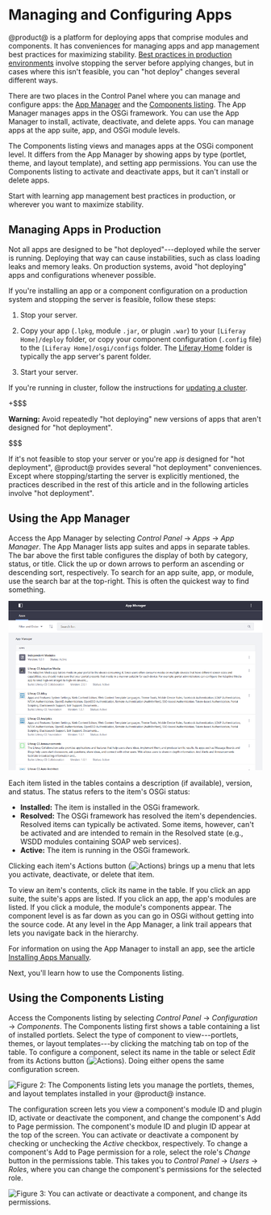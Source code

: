 # Managing and Configuring Apps [](id=managing-and-configuring-apps)

@product@ is a platform for deploying apps that comprise modules and components.
It has conveniences for managing apps and app management best practices for
maximizing stability.
[Best practices in production environments](#managing-apps-in-production)
involve stopping the server before applying changes, but in cases where this
isn't feasible, you can "hot deploy" changes several different ways.

There are two places in the Control Panel where you can manage and configure 
apps: the
[App Manager](#using-the-app-manager)
and the
[Components listing](#using-the-components-listing).
The App Manager manages apps in the OSGi framework. You can use the App Manager
to install, activate, deactivate, and delete apps. You can manage apps at the
app suite, app, and OSGi module levels. 

The Components listing views and manages apps at the OSGi component level. It
differs from the App Manager by showing apps by type (portlet, theme, and layout
template), and setting app permissions. You can use the Components listing to
activate and deactivate apps, but it can't install or delete apps.

Start with learning app management best practices in production, or wherever you
want to maximize stability. 

## Managing Apps in Production [](id=managing-apps-in-production)

Not all apps are designed to be "hot deployed"---deployed while the server is
running. Deploying that way can cause instabilities, such as class loading leaks
and memory leaks. On production systems, avoid "hot deploying" apps and
configurations whenever possible.

If you're installing an app or a component configuration on a production system
and stopping the server is feasible, follow these steps: 

1.  Stop your server.

2.  Copy your app (`.lpkg`, module `.jar`, or plugin `.war`) to your `[Liferay 
Home]/deploy` folder, or copy your component configuration (`.config` file) to
the `[Liferay Home]/osgi/configs` folder. The
[Liferay Home](/discover/deployment/-/knowledge_base/7-1/installing-product#liferay-home)
folder is typically the app server's parent folder. 

3.  Start your server. 

If you're running in cluster, follow the instructions for
[updating a cluster](/discover/deployment/-/knowledge_base/7-1/updating-a-cluster).

+$$$

**Warning:** Avoid repeatedly "hot deploying" new versions of apps that aren't 
designed for "hot deployment". 

$$$

If it's not feasible to stop your server or you're app *is* designed for "hot
deployment", @product@ provides several "hot deployment" conveniences. Except
where stopping/starting the server is explicitly mentioned, the practices
described in the rest of this article and in the following articles involve "hot
deployment". 

## Using the App Manager [](id=using-the-app-manager)

Access the App Manager by selecting *Control Panel* &rarr; *Apps* &rarr; *App 
Manager*. The App Manager lists app suites and apps in separate tables. The bar
above the first table configures the display of both by category, status, or
title. Click the up or down arrows to perform an ascending or descending sort,
respectively. To search for an app suite, app, or module, use the search bar at
the top-right. This is often the quickest way to find something. 

![Figure 1: The App Manager lets you manage the app suites and apps installed in your @product@ instance.](../../images/app-manager.png)

Each item listed in the tables contains a description (if available), version, 
and status. The status refers to the item's OSGi status:

-   **Installed:** The item is installed in the OSGi framework. 
-   **Resolved:** The OSGi framework has resolved the item's dependencies. 
    Resolved items can typically be activated. Some items, however, can't be 
    activated and are intended to remain in the Resolved state (e.g., WSDD 
    modules containing SOAP web services). 
-   **Active:** The item is running in the OSGi framework. 

Clicking each item's Actions button 
(![Actions](../../images/icon-actions.png)) brings up a menu that lets you 
activate, deactivate, or delete that item. 

To view an item's contents, click its name in the table. If you click an app 
suite, the suite's apps are listed. If you click an app, the app's modules are
listed. If you click a module, the module's components appear. The component
level is as far down as you can go in OSGi without getting into the source code.
At any level in the App Manager, a link trail appears that lets you navigate
back in the hierarchy. 

For information on using the App Manager to install an app, see the article 
[Installing Apps Manually](/discover/portal/-/knowledge_base/7-1/installing-apps-manually). 

Next, you'll learn how to use the Components listing. 

## Using the Components Listing [](id=using-the-components-listing)

Access the Components listing by selecting *Control Panel* &rarr; 
*Configuration* &rarr; *Components*. The Components listing first shows a table
containing a list of installed portlets. Select the type of component to
view---portlets, themes, or layout templates---by clicking the matching tab on
top of the table. To configure a component, select its name in the table or
select *Edit* from its Actions button
(![Actions](../../images/icon-actions.png)). Doing either opens the same
configuration screen. 

![Figure 2: The Components listing lets you manage the portlets, themes, and layout templates installed in your @product@ instance.](../../images/components-list.png)

The configuration screen lets you view a component's module ID and plugin ID, 
activate or deactivate the component, and change the component's Add to Page 
permission. The component's module ID and plugin ID appear at the top of the 
screen. You can activate or deactivate a component by checking or unchecking the 
*Active* checkbox, respectively. To change a component's Add to Page permission 
for a role, select the role's *Change* button in the permissions table. This 
takes you to *Control Panel* &rarr; *Users* &rarr; *Roles*, where you can change 
the component's permissions for the selected role. 

![Figure 3: You can activate or deactivate a component, and change its permissions.](../../images/components-configuration.png)
